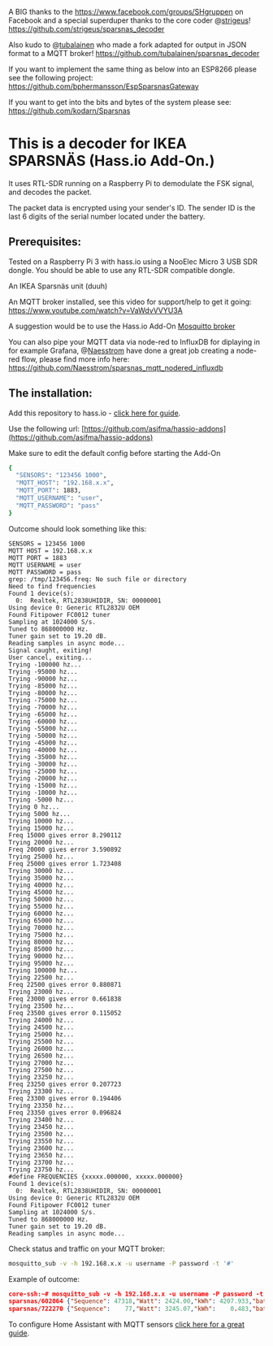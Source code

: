 A BIG thanks to the https://www.facebook.com/groups/SHgruppen on Facebook and a special superduper thanks to the core coder @[strigeus](https://github.com/strigeus)!
https://github.com/strigeus/sparsnas_decoder

Also kudo to @[tubalainen](https://github.com/tubalainen) who made a fork adapted for output in JSON format to a MQTT broker!
https://github.com/tubalainen/sparsnas_decoder

If you want to implement the same thing as below into an ESP8266 please see the following project: https://github.com/bphermansson/EspSparsnasGateway

If you want to get into the bits and bytes of the system please see:
https://github.com/kodarn/Sparsnas

This is a decoder for IKEA SPARSNÄS 
(Hass.io Add-On.)
===================================

It uses RTL-SDR running on a Raspberry Pi to demodulate the FSK signal, and decodes the packet.

The packet data is encrypted using your sender's ID. The sender ID is the last 6 digits of the serial number located under the battery.

Prerequisites:
-------------
Tested on a Raspberry Pi 3 with hass.io using a NooElec Micro 3 USB SDR dongle. You should be able to use any RTL-SDR compatible dongle.

An IKEA Sparsnäs unit (duuh)

An MQTT broker installed, see this video for support/help to get it going: https://www.youtube.com/watch?v=VaWdvVVYU3A

A suggestion would be to use the Hass.io Add-On [Mosquitto broker](https://www.home-assistant.io/addons/mosquitto/)

You can also pipe your MQTT data via node-red to InfluxDB for diplaying in for example Grafana, @[Naesstrom](https://github.com/Naesstrom) have done a great job creating a node-red flow, please find more info here: https://github.com/Naesstrom/sparsnas_mqtt_nodered_influxdb

The installation:
-------------
Add this repository to hass.io - [click here for guide](https://www.home-assistant.io/hassio/installing_third_party_addons/).

Use the following url: [https://github.com/asifma/hassio-addons](https://github.com/asifma/hassio-addons)

Make sure to edit the default config before starting the Add-On

```sh
{
  "SENSORS": "123456 1000",
  "MQTT_HOST": "192.168.x.x",
  "MQTT_PORT": 1883,
  "MQTT_USERNAME": "user",
  "MQTT_PASSWORD": "pass"
}
```
Outcome should look something like this:

    SENSORS = 123456 1000
    MQTT HOST = 192.168.x.x
    MQTT PORT = 1883
    MQTT USERNAME = user
    MQTT PASSWORD = pass
    grep: /tmp/123456.freq: No such file or directory
    Need to find frequencies
    Found 1 device(s):
      0:  Realtek, RTL2838UHIDIR, SN: 00000001
    Using device 0: Generic RTL2832U OEM
    Found Fitipower FC0012 tuner
    Sampling at 1024000 S/s.
    Tuned to 868000000 Hz.
    Tuner gain set to 19.20 dB.
    Reading samples in async mode...
    Signal caught, exiting!
    User cancel, exiting...
    Trying -100000 hz...
    Trying -95000 hz...
    Trying -90000 hz...
    Trying -85000 hz...
    Trying -80000 hz...
    Trying -75000 hz...
    Trying -70000 hz...
    Trying -65000 hz...
    Trying -60000 hz...
    Trying -55000 hz...
    Trying -50000 hz...
    Trying -45000 hz...
    Trying -40000 hz...
    Trying -35000 hz...
    Trying -30000 hz...
    Trying -25000 hz...
    Trying -20000 hz...
    Trying -15000 hz...
    Trying -10000 hz...
    Trying -5000 hz...
    Trying 0 hz...
    Trying 5000 hz...
    Trying 10000 hz...
    Trying 15000 hz...
    Freq 15000 gives error 8.290112
    Trying 20000 hz...
    Freq 20000 gives error 3.590892
    Trying 25000 hz...
    Freq 25000 gives error 1.723408
    Trying 30000 hz...
    Trying 35000 hz...
    Trying 40000 hz...
    Trying 45000 hz...
    Trying 50000 hz...
    Trying 55000 hz...
    Trying 60000 hz...
    Trying 65000 hz...
    Trying 70000 hz...
    Trying 75000 hz...
    Trying 80000 hz...
    Trying 85000 hz...
    Trying 90000 hz...
    Trying 95000 hz...
    Trying 100000 hz...
    Trying 22500 hz...
    Freq 22500 gives error 0.880871
    Trying 23000 hz...
    Freq 23000 gives error 0.661838
    Trying 23500 hz...
    Freq 23500 gives error 0.115052
    Trying 24000 hz...
    Trying 24500 hz...
    Trying 25000 hz...
    Trying 25500 hz...
    Trying 26000 hz...
    Trying 26500 hz...
    Trying 27000 hz...
    Trying 27500 hz...
    Trying 23250 hz...
    Freq 23250 gives error 0.207723
    Trying 23300 hz...
    Freq 23300 gives error 0.194406
    Trying 23350 hz...
    Freq 23350 gives error 0.096824
    Trying 23400 hz...
    Trying 23450 hz...
    Trying 23500 hz...
    Trying 23550 hz...
    Trying 23600 hz...
    Trying 23650 hz...
    Trying 23700 hz...
    Trying 23750 hz...
    #define FREQUENCIES {xxxxx.000000, xxxxx.000000}
    Found 1 device(s):
      0:  Realtek, RTL2838UHIDIR, SN: 00000001
    Using device 0: Generic RTL2832U OEM
    Found Fitipower FC0012 tuner
    Sampling at 1024000 S/s.
    Tuned to 868000000 Hz.
    Tuner gain set to 19.20 dB.
    Reading samples in async mode...

Check status and traffic on your MQTT broker:
```sh
mosquitto_sub -v -h 192.168.x.x -u username -P password -t '#'
```
Example of outcome:
```json
core-ssh:~# mosquitto_sub -v -h 192.168.x.x -u username -P password -t '#'
sparsnas/602064 {"Sequence": 47318,"Watt": 2424.00,"kWh": 4207.933,"battery": 100,"FreqErr": 0.70,"CRC":"ok","Sensor":602064}
sparsnas/722270 {"Sequence":    77,"Watt": 3245.07,"kWh":    0.483,"battery": 100,"FreqErr": 0.40,"CRC":"ok","Sensor":722270}
```

To configure Home Assistant with MQTT sensors [click here for a great guide](https://github.com/tubalainen/sparsnas_decoder/tree/master/home-assistant).
